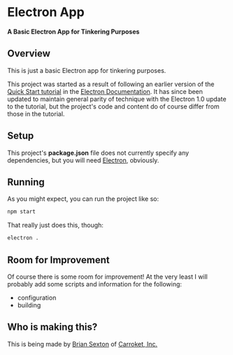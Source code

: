 # Electron App

**A Basic Electron App for Tinkering Purposes**

## Overview

This is just a basic Electron app for tinkering purposes.

This project was started as a result of following an earlier version of the [Quick Start tutorial](http://electron.atom.io/docs/tutorial/quick-start/) in the [Electron Documentation](http://electron.atom.io/docs/). It has since been updated to maintain general parity of technique with the Electron 1.0 update to the tutorial, but the project's code and content do of course differ from those in the tutorial.

## Setup

This project's **package.json** file does not currently specify any dependencies, but you will need [Electron](http://electron.atom.io/), obviously.

## Running

As you might expect, you can run the project like so:

```bash
npm start
```

That really just does this, though:

```bash
electron .
```

## Room for Improvement

Of course there is some room for improvement! At the very least I will probably add some scripts and information for the following:
* configuration
* building

## Who is making this?

This is being made by [Brian Sexton](http://briansexton.com/) of [Carroket, Inc.](http://carroket.com/)